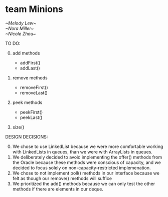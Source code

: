 # team Minions
*\~Melody Lew\~*\
*\~Nora Miller\~*\
*\~Nicole Zhou\~*


TO DO:

0. add methods
   * addFirst()
   * addLast()
   
1. remove methods
   * removeFirst()
   * removeLast()
   
2. peek methods
   * peekFirst()
   * peekLast()
   
3. size()


DESIGN DECISIONS:

0. We chose to use LinkedList because we were more comfortable working with LinkedLists in queues, than we were with ArrayLists in queues.
1. We deliberately decided to avoid implementing the offer() methods from the Oracle because these methods were conscious of capacity, and we decided to focus solely on non-capacity-restricted implemenation. 
2. We chose to not implement poll() methods in our interface because we felt as though our remove() methods will suffice
3. We prioritized the add() methods because we can only test the other methods if there are elements in our deque.
